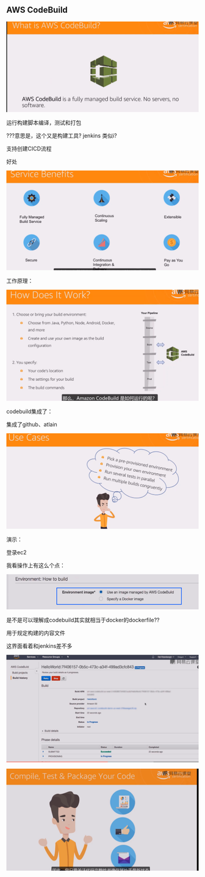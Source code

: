 ## AWS CodeBuild

![image-20211212152309056](../_assets/AWS/AWS%20CodeBuild/image-20211212152309056.png)

运行构建脚本编译，测试和打包

???意思是，这个又是构建工具? jenkins 类似i?

支持创建CICD流程



好处

![image-20211212152510164](../_assets/AWS/AWS%20CodeBuild/image-20211212152510164.png)



工作原理：

![image-20211212152523311](../_assets/AWS/AWS%20CodeBuild/image-20211212152523311.png)

codebuild集成了：

集成了github、atlain

![image-20211212152813230](../_assets/AWS/AWS%20CodeBuild/image-20211212152813230.png)



演示：

登录ec2

我看操作上有这么个点：

![image-20211212155447941](../_assets/AWS/AWS%20CodeBuild/image-20211212155447941.png)



是不是可以理解成codebuild其实就相当于docker的dockerfile?? 

用于规定构建的内容文件

这界面看着和jenkins差不多

![image-20211212160055190](../_assets/AWS/AWS%20CodeBuild/image-20211212160055190.png)

 

![image-20211212160218707](../_assets/AWS/AWS%20CodeBuild/image-20211212160218707.png)

